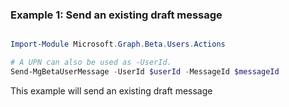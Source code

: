 ### Example 1: Send an existing draft message

```powershell

Import-Module Microsoft.Graph.Beta.Users.Actions

# A UPN can also be used as -UserId.
Send-MgBetaUserMessage -UserId $userId -MessageId $messageId

```
This example will send an existing draft message

